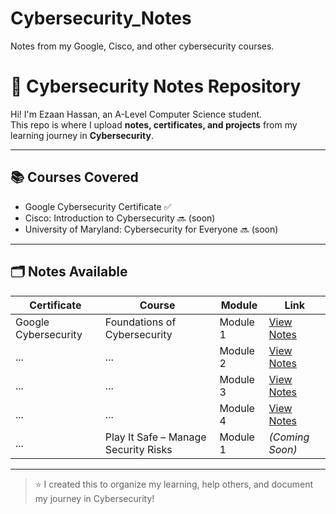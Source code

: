 # Cybersecurity_Notes
Notes from my Google, Cisco, and other cybersecurity courses.
# 🔐 Cybersecurity Notes Repository

Hi! I'm Ezaan Hassan, an A-Level Computer Science student.  
This repo is where I upload **notes, certificates, and projects** from my learning journey in **Cybersecurity**.

---

## 📚 Courses Covered

- Google Cybersecurity Certificate ✅
- Cisco: Introduction to Cybersecurity 🔜 (soon)
- University of Maryland: Cybersecurity for Everyone 🔜 (soon)

---

## 🗂️ Notes Available

| Certificate                | Course                        | Module    | Link                                                               |
|---------------------------|-------------------------------|-----------|--------------------------------------------------------------------|
| Google Cybersecurity      | Foundations of Cybersecurity  | Module 1  | [View Notes](Google_Cybersecurity/Course_1/Module1_Notes.md) |
| ...      | ...  | Module 2  | [View Notes](Google_Cybersecurity/Course_1/Module2_Notes.md) |
| ...      | ...  | Module 3  | [View Notes](Google_Cybersecurity/Course_1/Module3_Notes.md) |
| ...      | ...  | Module 4  | [View Notes](Google_Cybersecurity/Course_1/Module4_Notes.md) |
| ...      | Play It Safe – Manage Security Risks | Module 1  | *(Coming Soon)*                                                    |


---

> ⭐ I created this to organize my learning, help others, and document my journey in Cybersecurity!

